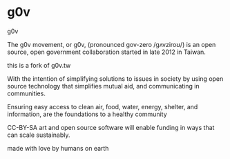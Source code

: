# g0v

g0v

The g0v movement, or g0v, (pronounced gov-zero /ɡʌvziroʊ/) is an open source, open government collaboration started in late 2012 in Taiwan.

this is a fork of g0v.tw

With the intention of simplifying solutions to issues in society by using open source technology that simplifies mutual aid, and communicating in communities.

Ensuring easy access to clean air, food, water, energy, shelter, and information, are the foundations to a healthy community

CC-BY-SA art and open source software will enable funding in ways that can scale sustainably.

made with love by humans on earth
